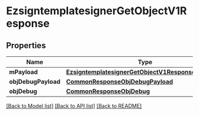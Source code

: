 # EzsigntemplatesignerGetObjectV1Response

## Properties
Name | Type | Description | Notes
------------ | ------------- | ------------- | -------------
**mPayload** | [**EzsigntemplatesignerGetObjectV1ResponseMPayload**](EzsigntemplatesignerGetObjectV1ResponseMPayload.md) |  | 
**objDebugPayload** | [**CommonResponseObjDebugPayload**](CommonResponseObjDebugPayload.md) |  | [optional] 
**objDebug** | [**CommonResponseObjDebug**](CommonResponseObjDebug.md) |  | [optional] 

[[Back to Model list]](../README.md#documentation-for-models) [[Back to API list]](../README.md#documentation-for-api-endpoints) [[Back to README]](../README.md)


